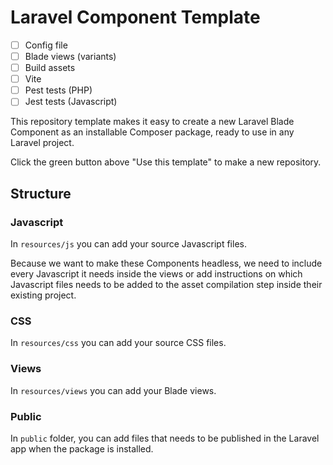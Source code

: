 # Laravel Component Template

- [ ] Config file
- [ ] Blade views (variants)
- [ ] Build assets
- [ ] Vite
- [ ] Pest tests (PHP)
- [ ] Jest tests (Javascript)

This repository template makes it easy to create a new Laravel Blade Component as an installable Composer package, ready to use in any Laravel project.

Click the green button above "Use this template" to make a new repository.

## Structure

### Javascript

In `resources/js` you can add your source Javascript files.

Because we want to make these Components headless, we need to include every Javascript it needs inside the views or add instructions on which Javascript files needs to be added to the asset compilation step inside their existing project.

### CSS

In `resources/css` you can add your source CSS files.

### Views

In `resources/views` you can add your Blade views.

### Public

In `public` folder, you can add files that needs to be published in the Laravel app when the package is installed.
